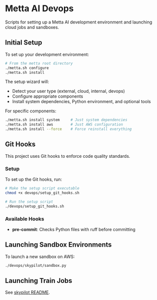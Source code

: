 # Metta AI Devops

Scripts for setting up a Metta AI development environment and launching cloud jobs and sandboxes.

## Initial Setup

To set up your development environment:

```bash
# From the metta root directory
./metta.sh configure
./metta.sh install
```

The setup wizard will:
- Detect your user type (external, cloud, internal, devops)
- Configure appropriate components
- Install system dependencies, Python environment, and optional tools

For specific components:
```bash
./metta.sh install system     # Just system dependencies
./metta.sh install aws        # Just AWS configuration
./metta.sh install --force    # Force reinstall everything
```

## Git Hooks

This project uses Git hooks to enforce code quality standards.

### Setup

To set up the Git hooks, run:

```bash
# Make the setup script executable
chmod +x devops/setup_git_hooks.sh

# Run the setup script
./devops/setup_git_hooks.sh
```

### Available Hooks

- **pre-commit**: Checks Python files with ruff before committing

## Launching Sandbox Environments

To launch a new sandbox on AWS:

```bash
./devops/skypilot/sandbox.py
```

## Launching Train Jobs

See [skypilot README](./skypilot/README.md).
